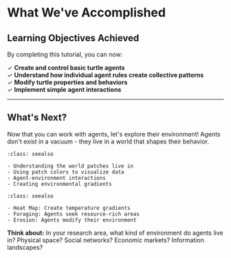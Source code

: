 # What We've Accomplished

## Learning Objectives Achieved

By completing this tutorial, you can now:

✓ **Create and control basic turtle agents**  
✓ **Understand how individual agent rules create collective patterns**  
✓ **Modify turtle properties and behaviors**  
✓ **Implement simple agent interactions**

---

## What's Next?

Now that you can work with agents, let's explore their environment! Agents don't exist in a vacuum - they live in a world that shapes their behavior.

```{admonition} Coming Up: Environment and Patches
:class: seealso

- Understanding the world patches live in
- Using patch colors to visualize data
- Agent-environment interactions  
- Creating environmental gradients
```

```{admonition} Activities preview:
:class: seealso

- Heat Map: Create temperature gradients
- Foraging: Agents seek resource-rich areas
- Erosion: Agents modify their environment
```

**Think about:** In your research area, what kind of environment do agents live in? Physical space? Social networks? Economic markets? Information landscapes?
